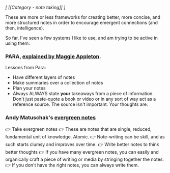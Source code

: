 *[ [[Category - note taking]] ]*

These are more or less frameworks for creating better, more concise, and more structured notes in order to encourage emergent connections (and then, intelligence).

So far, I've seen a few systems I like to use, and am trying to be active in using them:

### PARA, [explained by Maggie Appleton](https://maggieappleton.com/basb). 
Lessons from Para: 
 * Have different layers of notes
 * Make summaries over a collection of notes
 * Plan your notes
 * Always ALWAYS state **your** takeaways from a piece of information. Don't just paste-quote a book or video or in any sort of way act as a reference source. The source isn't important. Your thoughts are. 

### Andy Matuschak's [evergreen notes](https://notes.andymatuschak.org/About_these_notes?stackedNotes=z3SjnvsB5aR2ddsycyXofbYR7fCxo7RmKW2be&stackedNotes=z7kEFe6NfUSgtaDuUjST1oczKKzQQeQWk4Dbc&stackedNotes=z66PNF1Wt4AZ4j7TVEenkvPZgvDcHPuSdJC2r&stackedNotes=z3PBVkZ2SvsAgFXkjHsycBeyS6Cw1QXf7kcD8)

👉 Take evergreen notes
👉 These are notes that are single, reduced, fundamental unit of knowledge. Atomic.
👉 Note-writing can be skill, and as such starts clumsy and improves over time.
👉 Write better notes to think better thoughts
👉 If you have many evergreen notes, you can easily and organically craft a piece of writing or media by stringing together the notes. 
👉 If you don't have the right notes, you can always write them.